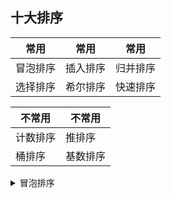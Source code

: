 ## 十大排序

|常用|常用|常用
|----|---|---
|冒泡排序|插入排序|归并排序
|选择排序|希尔排序|快速排序

|不常用|不常用
|------|------
|计数排序|推排序
|桶排序|基数排序

<details><summary>冒泡排序</summary>
<h5>gif图演示</h5>
<img src="https://pic3.zhimg.com/v2-b7d216a5b292cf3a5412bbc7fbb56a9e_b.webp"/>
  
  <p>代码实现</p>
  <a href=#>C++</a>|
  <a href=#>C</a>|
  <a href=#>Java</a>|
  <a href=#>C#</a>|
  <a href=#>VB</a>|
  <a href=#>Python</a>
</details>
